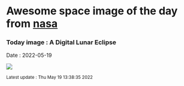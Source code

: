 
# Awesome space image of the day from [nasa](https://api.nasa.gov/)

### Today image : A Digital Lunar Eclipse

Date : 2022-05-19


![](https://apod.nasa.gov/apod/image/2205/TLE_2022-05-16-02-59-35s1024.jpg)

<small>Latest update : Thu May 19 13:38:35 2022</small>



